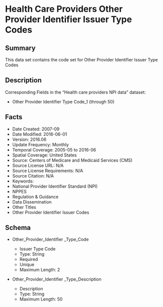 # Health Care Providers Other Provider Identifier Issuer Type Codes

## Summary
This data set contains the code set for Other Provider Identifier Issuer Type Codes

## Description
Corresponding Fields in the “Health care providers NPI data” dataset: 
- Other Provider Identifier Type Code_1 (through 50) 

## Facts
- Date Created: 2007-09
- Date Modified: 2016-06-01
- Version: 2016.06
- Update Frequency: Monthly
- Temporal Coverage: 2005-05 to 2016-06
- Spatial Coverage: United States
- Source: Centers of Medicare and Medicaid Services (CMS)
- Source License URL: N/A
- Source License Requirements: N/A
- Source Citation: N/A
- Keywords:
 - National Provider Identifier Standard (NPI)
 - NPPES
 - Regulation & Guidance
 - Data Dissemination
- Other Titles
 - Other Provider Identifier Issuer Codes

## Schema
- Other_Provider_Identifier _Type_Code
  - Issuer Type Code 
  - Type: String
  - Required
  - Unique
  - Maximum Length: 2

- Other_Provider_Identifier _Type_Description
  - Description 
  - Type: String
  - Maximum Length: 50

